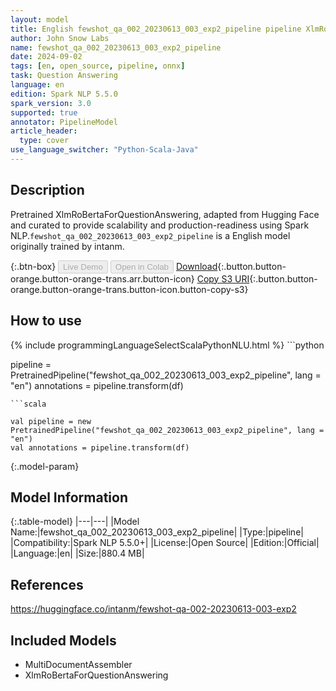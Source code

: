 ```yaml
---
layout: model
title: English fewshot_qa_002_20230613_003_exp2_pipeline pipeline XlmRoBertaForQuestionAnswering from intanm
author: John Snow Labs
name: fewshot_qa_002_20230613_003_exp2_pipeline
date: 2024-09-02
tags: [en, open_source, pipeline, onnx]
task: Question Answering
language: en
edition: Spark NLP 5.5.0
spark_version: 3.0
supported: true
annotator: PipelineModel
article_header:
  type: cover
use_language_switcher: "Python-Scala-Java"
---
```


## Description

Pretrained XlmRoBertaForQuestionAnswering, adapted from Hugging Face and curated to provide scalability and production-readiness using Spark NLP.`fewshot_qa_002_20230613_003_exp2_pipeline` is a English model originally trained by intanm.

{:.btn-box}
<button class="button button-orange" disabled>Live Demo</button>
<button class="button button-orange" disabled>Open in Colab</button>
[Download](https://s3.amazonaws.com/auxdata.johnsnowlabs.com/public/models/fewshot_qa_002_20230613_003_exp2_pipeline_en_5.5.0_3.0_1725254632405.zip){:.button.button-orange.button-orange-trans.arr.button-icon}
[Copy S3 URI](s3://auxdata.johnsnowlabs.com/public/models/fewshot_qa_002_20230613_003_exp2_pipeline_en_5.5.0_3.0_1725254632405.zip){:.button.button-orange.button-orange-trans.button-icon.button-copy-s3}

## How to use



<div class="tabs-box" markdown="1">
{% include programmingLanguageSelectScalaPythonNLU.html %}
```python

pipeline = PretrainedPipeline("fewshot_qa_002_20230613_003_exp2_pipeline", lang = "en")
annotations =  pipeline.transform(df)   

```
```scala

val pipeline = new PretrainedPipeline("fewshot_qa_002_20230613_003_exp2_pipeline", lang = "en")
val annotations = pipeline.transform(df)

```
</div>

{:.model-param}
## Model Information

{:.table-model}
|---|---|
|Model Name:|fewshot_qa_002_20230613_003_exp2_pipeline|
|Type:|pipeline|
|Compatibility:|Spark NLP 5.5.0+|
|License:|Open Source|
|Edition:|Official|
|Language:|en|
|Size:|880.4 MB|

## References

https://huggingface.co/intanm/fewshot-qa-002-20230613-003-exp2

## Included Models

- MultiDocumentAssembler
- XlmRoBertaForQuestionAnswering